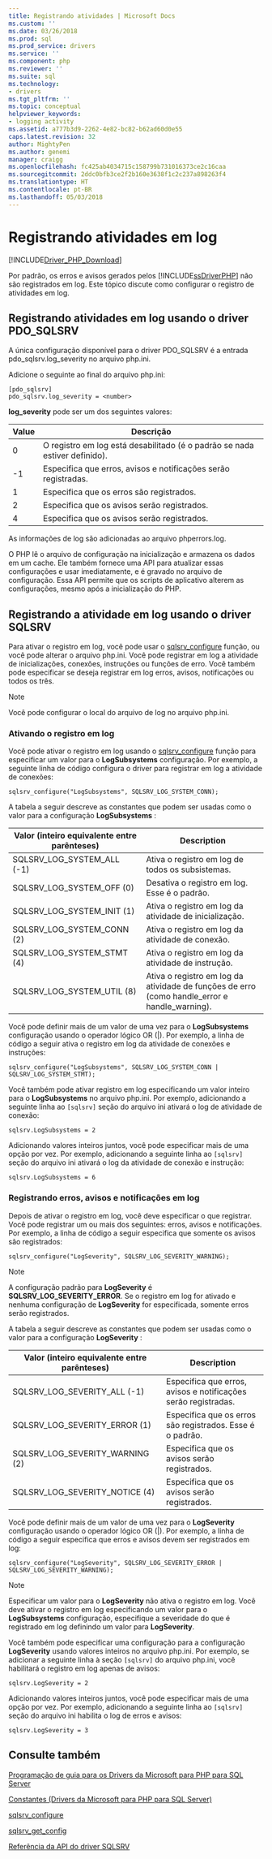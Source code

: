 ```yaml
---
title: Registrando atividades | Microsoft Docs
ms.custom: ''
ms.date: 03/26/2018
ms.prod: sql
ms.prod_service: drivers
ms.service: ''
ms.component: php
ms.reviewer: ''
ms.suite: sql
ms.technology:
- drivers
ms.tgt_pltfrm: ''
ms.topic: conceptual
helpviewer_keywords:
- logging activity
ms.assetid: a777b3d9-2262-4e82-bc82-b62ad60d0e55
caps.latest.revision: 32
author: MightyPen
ms.author: genemi
manager: craigg
ms.openlocfilehash: fc425ab4034715c158799b731016373ce2c16caa
ms.sourcegitcommit: 2ddc0bfb3ce2f2b160e3638f1c2c237a898263f4
ms.translationtype: HT
ms.contentlocale: pt-BR
ms.lasthandoff: 05/03/2018
---
```

# <a name="logging-activity"></a>Registrando atividades em log
[!INCLUDE[Driver_PHP_Download](../../includes/driver_php_download.md)]

Por padrão, os erros e avisos gerados pelos [!INCLUDE[ssDriverPHP](../../includes/ssdriverphp_md.md)] não são registrados em log. Este tópico discute como configurar o registro de atividades em log.  
  
## <a name="logging-activity-using-the-pdosqlsrv-driver"></a>Registrando atividades em log usando o driver PDO_SQLSRV  
A única configuração disponível para o driver PDO_SQLSRV é a entrada pdo_sqlsrv.log_severity no arquivo php.ini.  
  
Adicione o seguinte ao final do arquivo php.ini:  
  
```  
[pdo_sqlsrv]  
pdo_sqlsrv.log_severity = <number>  
```  
  
**log_severity** pode ser um dos seguintes valores:  
  
|Value|Descrição|  
|---------|---------------|  
|0|O registro em log está desabilitado (é o padrão se nada estiver definido).|  
|-1|Especifica que erros, avisos e notificações serão registradas.|  
|1|Especifica que os erros são registrados.|  
|2|Especifica que os avisos serão registrados.|  
|4|Especifica que os avisos serão registrados.|  
  
As informações de log são adicionadas ao arquivo phperrors.log.  
  
O PHP lê o arquivo de configuração na inicialização e armazena os dados em um cache. Ele também fornece uma API para atualizar essas configurações e usar imediatamente, e é gravado no arquivo de configuração. Essa API permite que os scripts de aplicativo alterem as configurações, mesmo após a inicialização do PHP.  
  
## <a name="logging-activity-using-the-sqlsrv-driver"></a>Registrando a  atividade em log usando o driver SQLSRV  
Para ativar o registro em log, você pode usar o [sqlsrv_configure](../../connect/php/sqlsrv-configure.md) função, ou você pode alterar o arquivo php.ini. Você pode registrar em log a atividade de inicializações, conexões, instruções ou funções de erro. Você também pode especificar se deseja registrar em log erros, avisos, notificações ou todos os três.  
  
> [!NOTE]  
> Você pode configurar o local do arquivo de log no arquivo php.ini.  
  
### <a name="turning-logging-on"></a>Ativando o registro em log  
Você pode ativar o registro em log usando o [sqlsrv_configure](../../connect/php/sqlsrv-configure.md) função para especificar um valor para o **LogSubsystems** configuração. Por exemplo, a seguinte linha de código configura o driver para registrar em log a atividade de conexões:  
  
`sqlsrv_configure("LogSubsystems", SQLSRV_LOG_SYSTEM_CONN);`  
  
A tabela a seguir descreve as constantes que podem ser usadas como o valor para a configuração **LogSubsystems** :  
  
|Valor (inteiro equivalente entre parênteses)|Description|  
|-----------------------------------------------|---------------|  
|SQLSRV_LOG_SYSTEM_ALL (-1)|Ativa o registro em log de todos os subsistemas.|  
|SQLSRV_LOG_SYSTEM_OFF (0)|Desativa o registro em log. Esse é o padrão.|  
|SQLSRV_LOG_SYSTEM_INIT (1)|Ativa o registro em log da atividade de inicialização.|  
|SQLSRV_LOG_SYSTEM_CONN (2)|Ativa o registro em log da atividade de conexão.|  
|SQLSRV_LOG_SYSTEM_STMT (4)|Ativa o registro em log da atividade de instrução.|  
|SQLSRV_LOG_SYSTEM_UTIL (8)|Ativa o registro em log da atividade de funções de erro (como handle_error e handle_warning).|  
  
Você pode definir mais de um valor de uma vez para o **LogSubsystems** configuração usando o operador lógico OR (|). Por exemplo, a linha de código a seguir ativa o registro em log da atividade de conexões e instruções:  
  
`sqlsrv_configure("LogSubsystems", SQLSRV_LOG_SYSTEM_CONN | SQLSRV_LOG_SYSTEM_STMT);`  
  
Você também pode ativar registro em log especificando um valor inteiro para o **LogSubsystems** no arquivo php.ini. Por exemplo, adicionando a seguinte linha ao `[sqlsrv]` seção do arquivo ini ativará o log de atividade de conexão:  
  
`sqlsrv.LogSubsystems = 2`  
  
Adicionando valores inteiros juntos, você pode especificar mais de uma opção por vez. Por exemplo, adicionando a seguinte linha ao `[sqlsrv]` seção do arquivo ini ativará o log da atividade de conexão e instrução:  
  
`sqlsrv.LogSubsystems = 6`  
  
### <a name="logging-errors-warnings-and-notices"></a>Registrando erros, avisos e notificações em log  
Depois de ativar o registro em log, você deve especificar o que registrar. Você pode registrar um ou mais dos seguintes: erros, avisos e notificações. Por exemplo, a linha de código a seguir especifica que somente os avisos são registrados:  
  
`sqlsrv_configure("LogSeverity", SQLSRV_LOG_SEVERITY_WARNING);`  
  
> [!NOTE]  
> A configuração padrão para **LogSeverity** é **SQLSRV_LOG_SEVERITY_ERROR**. Se o registro em log for ativado e nenhuma configuração de **LogSeverity** for especificada, somente erros serão registrados.  
  
A tabela a seguir descreve as constantes que podem ser usadas como o valor para a configuração **LogSeverity** :  
  
|Valor (inteiro equivalente entre parênteses)|Description|  
|-----------------------------------------------|---------------|  
|SQLSRV_LOG_SEVERITY_ALL (-1)|Especifica que erros, avisos e notificações serão registradas.|  
|SQLSRV_LOG_SEVERITY_ERROR (1)|Especifica que os erros são registrados. Esse é o padrão.|  
|SQLSRV_LOG_SEVERITY_WARNING (2)|Especifica que os avisos serão registrados.|  
|SQLSRV_LOG_SEVERITY_NOTICE (4)|Especifica que os avisos serão registrados.|  
  
Você pode definir mais de um valor de uma vez para o **LogSeverity** configuração usando o operador lógico OR (|). Por exemplo, a linha de código a seguir especifica que erros e avisos devem ser registrados em log:  
  
`sqlsrv_configure("LogSeverity", SQLSRV_LOG_SEVERITY_ERROR | SQLSRV_LOG_SEVERITY_WARNING);`  
  
> [!NOTE]  
> Especificar um valor para o **LogSeverity** não ativa o registro em log. Você deve ativar o registro em log especificando um valor para o **LogSubsystems** configuração, especifique a severidade do que é registrado em log definindo um valor para **LogSeverity**.  
  
Você também pode especificar uma configuração para a configuração **LogSeverity** usando valores inteiros no arquivo php.ini. Por exemplo, se adicionar a seguinte linha à seção `[sqlsrv]` do arquivo php.ini, você habilitará o registro em log apenas de avisos:  
  
`sqlsrv.LogSeverity = 2`  
  
Adicionando valores inteiros juntos, você pode especificar mais de uma opção por vez. Por exemplo, adicionando a seguinte linha ao `[sqlsrv]` seção do arquivo ini habilita o log de erros e avisos:  
  
`sqlsrv.LogSeverity = 3`  
  
## <a name="see-also"></a>Consulte também  
[Programação de guia para os Drivers da Microsoft para PHP para SQL Server](../../connect/php/programming-guide-for-php-sql-driver.md)

[Constantes &#40;Drivers da Microsoft para PHP para SQL Server&#41;](../../connect/php/constants-microsoft-drivers-for-php-for-sql-server.md)

[sqlsrv_configure](../../connect/php/sqlsrv-configure.md)

[sqlsrv_get_config](../../connect/php/sqlsrv-get-config.md)

[Referência da API do driver SQLSRV](../../connect/php/sqlsrv-driver-api-reference.md)  
  
